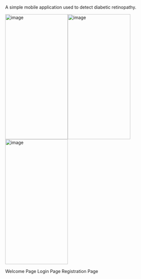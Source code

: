 A simple mobile application used to detect diabetic retinopathy.

<img width="200" height="400" alt="image" src="https://github.com/user-attachments/assets/c30e23c7-6794-4f3b-ab08-af3b354da274" /><img width="200" height="400" alt="image" src="https://github.com/user-attachments/assets/7d9329fa-0204-4b0e-8f66-8db01d73ec01" /><img width="200" height="400" alt="image" src="https://github.com/user-attachments/assets/cb3ad335-8ae8-400f-9db4-24df467019f5" />



Welcome Page        Login Page        Registration Page
